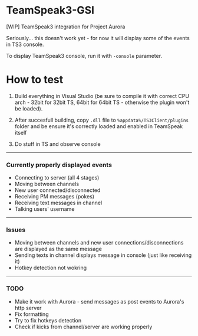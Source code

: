 # TeamSpeak3-GSI
[WIP] TeamSpeak3 integration for Project Aurora


Seriously... this doesn't work yet - for now it will display some of the events in TS3 console.

To display TeamSpeak3 console, run it with ``-console`` parameter.

# How to test
1. Build everything in Visual Studio (be sure to compile it with correct CPU arch - 32bit for 32bit TS, 64bit for 64bit TS - otherwise the plugin won't be loaded).

2. After succesfull building, copy ``.dll`` file to ``%appdata%/TS3Client/plugins`` folder and be ensure it's correctly loaded and enabled in TeamSpeak itself

3. Do stuff in TS and observe console


-----
### Currently properly displayed events
* Connecting to server (all 4 stages)
* Moving between channels
* New user connected/disconnected
* Receiving PM messages (pokes)
* Receiving text messages in channel
* Talking users' username
-----

### Issues
* Moving between channels and new user connections/disconnections are displayed as the same message
* Sending texts in channel displays message in console (just like receiving it)
* Hotkey detection not wokring
-----

### TODO
* Make it work with Aurora - send messages as post events to Aurora's http server
* Fix formatting
* Try to fix hotkeys detection
* Check if kicks from channel/server are working properly
